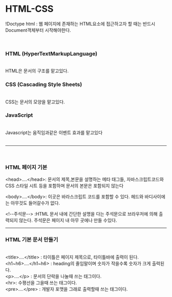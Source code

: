 # HTML-CSS <br>
!Doctype html : 웹 페이지에 존재하는 HTML요소에 접근하고자 할 때는 반드시 Document객체부터 시작해야한다. </p> <br>

<h3>HTML (HyperTextMarkupLanguage)</h3> <br>
HTML은 문서의 구조를 맡고있다. <br>
<h3>CSS (Cascading Style Sheets)</h3> <br>
CSS는 문서의 모양을 맡고있다. <br>
<h3>JavaScript</h3> <br>
Javascript는 움직임과같은 이벤트 효과를 맡고있다 <br>
<br>
<hr>
  <br>
  <h3>HTML 페이지 기본</h3>
&lt;head&gt;....&lt;/head&gt;: 문서의 제목,본문을 설명하는 메타 태그들, 자바스크립트코드와 CSS 스타일 시트 등을 포함하며 문서의 본문은 포함되지 않는다 <br>

&lt;body&gt;....&lt;/body&gt;: 이곳은 바라스크립트 코드를 포함할 수 있다. 헤드와 바디사이에는 아무것도 들어갈수가 없다. <br>

&lt;!--주석문--&gt;  :HTML 문서 내에 간단한 설명을 다는 주석문으로 브라우저에 의해 출력되지 않는다. 주석문은 페이지 내 아무 곳에나 만들 수있다. <br>

<hr>
 <h3>HTML 기본 문서 만들기</h3>
 <br>
 &lt;title&gt;....&lt;/title&gt; : 타이틀은 페이지 제목으로, 타이틀바에 출력이 된다.<br>
 &lt;h1~h6&gt;....&lt;/h1~h6&gt; : heading의 줄임말이며 숫자가 작을수록 숫자가 크게 출력된다.<br>
 &lt;p&gt;....&lt;/p&gt; : 문서의 단락을 나눌때 쓰는 태그이다. <br>
 &lt;hr&gt;: 수평선을 그을때 쓰는 태그이다. <br>
 &lt;pre&gt;....&lt;/pre&gt; : 개발자 포맷을 그래로 출력할때 쓰는 태그이다.
